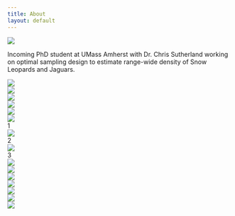 ```yaml
---
title: About
layout: default
---
```


<div class="row content-row">
<div class="col-12 col-sm-4">
    <img src="{{ site.baseurl }}/images/ivy.png">
</div>
<div class="col-12 col-sm-8">
    <p>Incoming PhD student at UMass Amherst with Dr. Chris Sutherland working on optimal sampling design to estimate range-wide density of Snow Leopards and Jaguars.</p>
</div>
<div class="row">
    <div class="col">
        <img src="{{ site.baseurl }}/images/collabs/UMass.jpg">
    </div>
    <div class="col">
        <img src="{{ site.baseurl }}/images/collabs/Cornell.png">
    </div>
    <div class="col">
        <img src="{{ site.baseurl }}/images/collabs/SDZ.jpeg">
    </div>
</div>
</div>
<div class="row">
  <div class="col-12 col-sm-8">
    <img src="{{ site.baseurl }}/images/collabs/MassAudubon.png">
  <div class="col-12 col-sm-8">
    <img src="{{ site.baseurl }}/images/collabs/MassWildlife.png">
  <div class="col-12 col-sm-8">
    <img src="{{ site.baseurl }}/images/collabs/BirdVox.png">
</div>


<div class="flex-container">
  <div>1</div>
    <img src="{{ site.baseurl }}/images/collabs/MassAudubon.png">
  <div>2</div>
    <img src="{{ site.baseurl }}/images/collabs/MassAudubon.png">
  <div>3</div>
    <img src="{{ site.baseurl }}/images/collabs/MassAudubon.png">
</div>

<div class="container">
  <div class="row">
    <div class="col">
        <img src="{{ site.baseurl }}/images/collabs/MassAudubon.png">
      </div>
    <div class="col">
        <img src="{{ site.baseurl }}/images/collabs/MassAudubon.png">
      </div>
    <div class="col">
        <img src="{{ site.baseurl }}/images/collabs/MassAudubon.png">
      </div>
    <div class="w-100"></div>
    <div class="col">
        <img src="{{ site.baseurl }}/images/collabs/MassAudubon.png">
      </div>
    <div class="col">
        <img src="{{ site.baseurl }}/images/collabs/MassAudubon.png">
      </div>
    <div class="col">
        <img src="{{ site.baseurl }}/images/collabs/MassAudubon.png">
      </div>
  </div>
</div>





